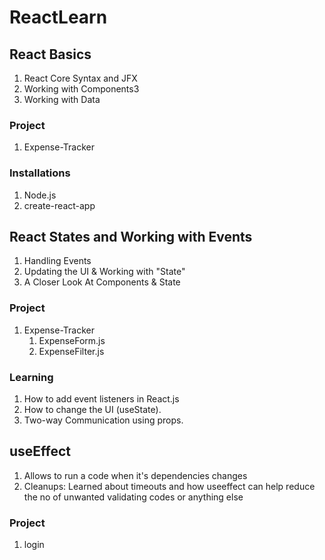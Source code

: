 # ReactLearn

## React Basics
1) React Core Syntax and JFX
2) Working with Components3
3) Working with Data

### Project
1) Expense-Tracker

### Installations
1) Node.js
2) create-react-app

## React States and Working with Events
1) Handling Events
2) Updating the UI & Working with "State"
3) A Closer Look At Components & State

### Project
1) Expense-Tracker
    1) ExpenseForm.js
    2) ExpenseFilter.js

### Learning
1) How to add event listeners in React.js
2) How to change the UI (useState).
3) Two-way Communication using props.

## useEffect
1) Allows to run a code when it's dependencies changes
2) Cleanups: Learned about timeouts and how useeffect can help reduce the no of unwanted validating codes or anything else

### Project
1) login


